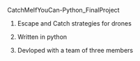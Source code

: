 CatchMeIfYouCan-Python_FinalProject

1) Escape and Catch strategies for drones

2) Written in python 

3) Devloped with a team of three members
